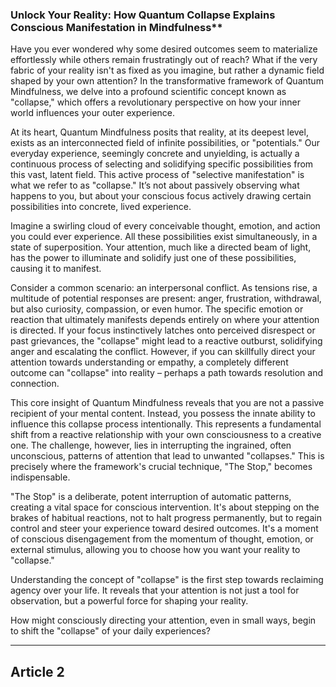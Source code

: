 ###  Unlock Your Reality: How Quantum Collapse Explains Conscious Manifestation in Mindfulness**
Have you ever wondered why some desired outcomes seem to materialize effortlessly while others remain frustratingly out of reach? What if the very fabric of your reality isn't as fixed as you imagine, but rather a dynamic field shaped by your own attention? In the transformative framework of Quantum Mindfulness, we delve into a profound scientific concept known as "collapse," which offers a revolutionary perspective on how your inner world influences your outer experience.

At its heart, Quantum Mindfulness posits that reality, at its deepest level, exists as an interconnected field of infinite possibilities, or "potentials." Our everyday experience, seemingly concrete and unyielding, is actually a continuous process of selecting and solidifying specific possibilities from this vast, latent field. This active process of "selective manifestation" is what we refer to as "collapse." It’s not about passively observing what happens to you, but about your conscious focus actively drawing certain possibilities into concrete, lived experience.

Imagine a swirling cloud of every conceivable thought, emotion, and action you could ever experience. All these possibilities exist simultaneously, in a state of superposition. Your attention, much like a directed beam of light, has the power to illuminate and solidify just one of these possibilities, causing it to manifest.

Consider a common scenario: an interpersonal conflict. As tensions rise, a multitude of potential responses are present: anger, frustration, withdrawal, but also curiosity, compassion, or even humor. The specific emotion or reaction that ultimately manifests depends entirely on where your attention is directed. If your focus instinctively latches onto perceived disrespect or past grievances, the "collapse" might lead to a reactive outburst, solidifying anger and escalating the conflict. However, if you can skillfully direct your attention towards understanding or empathy, a completely different outcome can "collapse" into reality – perhaps a path towards resolution and connection.

This core insight of Quantum Mindfulness reveals that you are not a passive recipient of your mental content. Instead, you possess the innate ability to influence this collapse process intentionally. This represents a fundamental shift from a reactive relationship with your own consciousness to a creative one. The challenge, however, lies in interrupting the ingrained, often unconscious, patterns of attention that lead to unwanted "collapses." This is precisely where the framework's crucial technique, "The Stop," becomes indispensable.

"The Stop" is a deliberate, potent interruption of automatic patterns, creating a vital space for conscious intervention. It's about stepping on the brakes of habitual reactions, not to halt progress permanently, but to regain control and steer your experience toward desired outcomes. It's a moment of conscious disengagement from the momentum of thought, emotion, or external stimulus, allowing you to choose how you want your reality to "collapse."

Understanding the concept of "collapse" is the first step towards reclaiming agency over your life. It reveals that your attention is not just a tool for observation, but a powerful force for shaping your reality.

How might consciously directing your attention, even in small ways, begin to shift the "collapse" of your daily experiences?

---

## Article 2